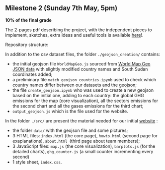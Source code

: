 ## Milestone 2 (Sunday 7th May, 5pm)

**10% of the final grade**

The 2-pages pdf describing the project, with the independent pieces to implement, sketches, extra ideas and useful tools is available [here](./Milestone2.pdf)!.

Repository structure:

In addition to the csv dataset files, the folder `./geojson_creation/` contains:
- the initial geojson file `WorldMapGeo.js` sourced from [World Map Geo JSON data](https://gist.github.com/markmarkoh/2969317) with slightly modified country names and South Sudan coordinates added;
- a preliminary file `match_geojson_countries.ipynb` used to check which country names differ between our datasets and the geojson;
- the file `create_geojson.ipynb` who was used to create a new geojson based on the initial one, adding to each country: the global GHG emissions for the map (core visualization), all the sectors emissions for the second chart and all the gases emissions for the third chart;
- `output_geojson.js` which is the file used for the website.

In the folder `./src/` are present the material needed for our initial [website](https://com-480-data-visualization.github.io/project-2023-data-divas/Milestone2/src/) :

- the folder `data/` with the geojson file and some pictures;
- 3 HTML files: `index.html` (the core page), `howto.html` (second page for exaplanations), `about.html `(third page about team members);
- 3 JavaScript files: `map.js` (the core visualization), `barplots.js` (for the detailed charts), `ghg_counter.js` (a small counter incrementing every second)
- 1 style sheet, `index.css`.




